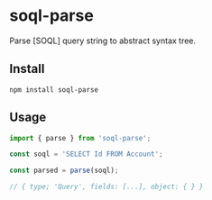 # soql-parse

Parse [SOQL] query string to abstract syntax tree.

## Install

```
npm install soql-parse
```

## Usage

```js
import { parse } from 'soql-parse';

const soql = 'SELECT Id FROM Account';

const parsed = parse(soql);

// { type; 'Query', fields: [...], object: { } }
```
